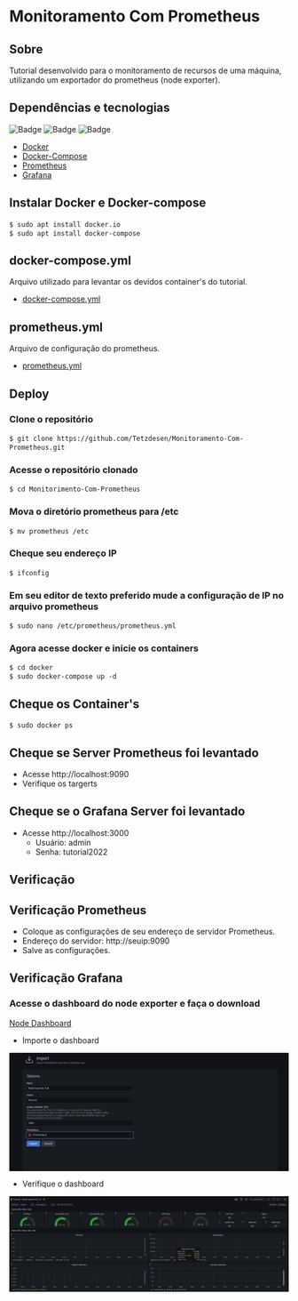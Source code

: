 # Monitoramento Com Prometheus

## Sobre
Tutorial desenvolvido para o monitoramento de recursos de uma máquina, utilizando um exportador do prometheus (node exporter).

## Dependências e tecnologias
![Badge](https://img.shields.io/static/v1?label=DOCKER&message=DOCKER&color=blue&style=for-the-badge&logo=DOCKER)
![Badge](https://img.shields.io/static/v1?label=Prometheus&message=Prometheus&color=blue&style=for-the-badge&logo=PROMETHEUS)
![Badge](https://img.shields.io/static/v1?label=Grafana&message=Grafana&color=blue&style=for-the-badge&logo=GRAFANA)
- [Docker](https://www.docker.com/)
- [Docker-Compose](https://docs.docker.com/compose/)
- [Prometheus](https://prometheus.io/)
- [Grafana](https://grafana.com/grafana/)


## Instalar Docker e Docker-compose
```
$ sudo apt install docker.io
$ sudo apt install docker-compose
```

## docker-compose.yml
Arquivo utilizado para levantar os devidos container's do tutorial.
- [docker-compose.yml](https://github.com/Tetzdesen/Monitoramento-Com-Prometheus/blob/main/docker/docker-compose.yml)

## prometheus.yml
Arquivo de configuração do prometheus.
- [prometheus.yml](https://github.com/Tetzdesen/Monitoramento-Com-Prometheus/blob/main/prometheus/prometheus.yml)
## Deploy
### Clone o repositório
```
$ git clone https://github.com/Tetzdesen/Monitoramento-Com-Prometheus.git
```

### Acesse o repositório clonado
```
$ cd Monitorimento-Com-Prometheus
```

### Mova o diretório prometheus para /etc
```
$ mv prometheus /etc
```

### Cheque seu endereço IP

```
$ ifconfig
```

### Em seu editor de texto preferido mude a configuração de IP no arquivo prometheus

```
$ sudo nano /etc/prometheus/prometheus.yml
```

### Agora acesse docker e inicie os containers

```
$ cd docker
$ sudo docker-compose up -d
```

## Cheque os Container's
```
$ sudo docker ps
```
## Cheque se Server Prometheus foi levantado

- Acesse http://localhost:9090
- Verifique os targerts

## Cheque se o Grafana Server foi levantado

- Acesse http://localhost:3000
    - Usuário: admin
    - Senha: tutorial2022

## Verificação

## Verificação Prometheus
- Coloque as configurações de seu endereço de servidor Prometheus.
- Endereço do servidor: http://seuip:9090
- Salve as configurações.


## Verificação Grafana
### Acesse o dashboard do node exporter e faça o download
[Node Dashboard](https://grafana.com/grafana/dashboards/1860)
- Importe o dashboard
<div style='display: inline-block'>
   <img align="center" alt="Python" src='grafana-img/img-01.png' />
</div>

</br>

- Verifique o dashboard
<div style='display: inline-block'>
   <img align="center" alt="Python" src='grafana-img/img-02.png' />
</div>






